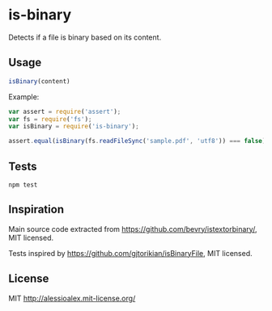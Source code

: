 # is-binary

Detects if a file is binary based on its content.

## Usage

```js
isBinary(content)
```

Example:

```js
var assert = require('assert');
var fs = require('fs');
var isBinary = require('is-binary');

assert.equal(isBinary(fs.readFileSync('sample.pdf', 'utf8')) === false);
```

## Tests

```
npm test
```

## Inspiration

Main source code extracted from https://github.com/bevry/istextorbinary/, MIT licensed.

Tests inspired by https://github.com/gjtorikian/isBinaryFile, MIT licensed.

## License

MIT http://alessioalex.mit-license.org/
